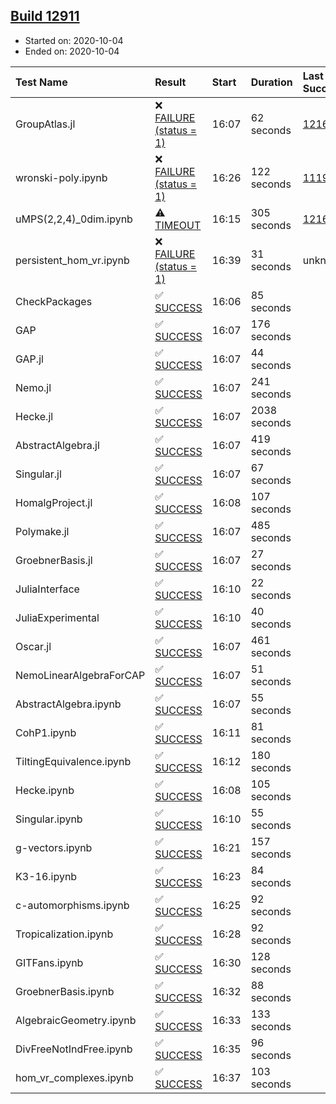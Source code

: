 ## [Build 12911](https://oscarci.mathematik.uni-kl.de/job/oscar/12911/)

* Started on: 2020-10-04
* Ended on: 2020-10-04

| Test Name    | Result | Start | Duration | Last Success | First Failure |
|:-------------|:-------|:------|:---------|:-------------|:--------------|
| GroupAtlas.jl | ❌ [FAILURE (status = 1)](https://oscarci.mathematik.uni-kl.de/job/oscar/12911/artifact/logs/build-12911/GroupAtlas.jl.log) | 16:07 | 62 seconds | [12167](https://oscarci.mathematik.uni-kl.de/job/oscar/12167/) | [12168](https://oscarci.mathematik.uni-kl.de/job/oscar/12168/) |
| wronski-poly.ipynb | ❌ [FAILURE (status = 1)](https://oscarci.mathematik.uni-kl.de/job/oscar/12911/artifact/logs/build-12911/wronski-poly.ipynb.log) | 16:26 | 122 seconds | [11192](https://oscarci.mathematik.uni-kl.de/job/oscar/11192/) | [11193](https://oscarci.mathematik.uni-kl.de/job/oscar/11193/) |
| uMPS(2,2,4)_0dim.ipynb | ⚠ [TIMEOUT](https://oscarci.mathematik.uni-kl.de/job/oscar/12911/artifact/logs/build-12911/uMPS-2-2-4-_0dim.ipynb.log) | 16:15 | 305 seconds | [12167](https://oscarci.mathematik.uni-kl.de/job/oscar/12167/) | [12168](https://oscarci.mathematik.uni-kl.de/job/oscar/12168/) |
| persistent_hom_vr.ipynb | ❌ [FAILURE (status = 1)](https://oscarci.mathematik.uni-kl.de/job/oscar/12911/artifact/logs/build-12911/persistent_hom_vr.ipynb.log) | 16:39 | 31 seconds | unknown | unknown |
| CheckPackages | ✅ [SUCCESS](https://oscarci.mathematik.uni-kl.de/job/oscar/12911/artifact/logs/build-12911/CheckPackages.log) | 16:06 | 85 seconds |  |  |
| GAP | ✅ [SUCCESS](https://oscarci.mathematik.uni-kl.de/job/oscar/12911/artifact/logs/build-12911/GAP.log) | 16:07 | 176 seconds |  |  |
| GAP.jl | ✅ [SUCCESS](https://oscarci.mathematik.uni-kl.de/job/oscar/12911/artifact/logs/build-12911/GAP.jl.log) | 16:07 | 44 seconds |  |  |
| Nemo.jl | ✅ [SUCCESS](https://oscarci.mathematik.uni-kl.de/job/oscar/12911/artifact/logs/build-12911/Nemo.jl.log) | 16:07 | 241 seconds |  |  |
| Hecke.jl | ✅ [SUCCESS](https://oscarci.mathematik.uni-kl.de/job/oscar/12911/artifact/logs/build-12911/Hecke.jl.log) | 16:07 | 2038 seconds |  |  |
| AbstractAlgebra.jl | ✅ [SUCCESS](https://oscarci.mathematik.uni-kl.de/job/oscar/12911/artifact/logs/build-12911/AbstractAlgebra.jl.log) | 16:07 | 419 seconds |  |  |
| Singular.jl | ✅ [SUCCESS](https://oscarci.mathematik.uni-kl.de/job/oscar/12911/artifact/logs/build-12911/Singular.jl.log) | 16:07 | 67 seconds |  |  |
| HomalgProject.jl | ✅ [SUCCESS](https://oscarci.mathematik.uni-kl.de/job/oscar/12911/artifact/logs/build-12911/HomalgProject.jl.log) | 16:08 | 107 seconds |  |  |
| Polymake.jl | ✅ [SUCCESS](https://oscarci.mathematik.uni-kl.de/job/oscar/12911/artifact/logs/build-12911/Polymake.jl.log) | 16:07 | 485 seconds |  |  |
| GroebnerBasis.jl | ✅ [SUCCESS](https://oscarci.mathematik.uni-kl.de/job/oscar/12911/artifact/logs/build-12911/GroebnerBasis.jl.log) | 16:07 | 27 seconds |  |  |
| JuliaInterface | ✅ [SUCCESS](https://oscarci.mathematik.uni-kl.de/job/oscar/12911/artifact/logs/build-12911/JuliaInterface.log) | 16:10 | 22 seconds |  |  |
| JuliaExperimental | ✅ [SUCCESS](https://oscarci.mathematik.uni-kl.de/job/oscar/12911/artifact/logs/build-12911/JuliaExperimental.log) | 16:10 | 40 seconds |  |  |
| Oscar.jl | ✅ [SUCCESS](https://oscarci.mathematik.uni-kl.de/job/oscar/12911/artifact/logs/build-12911/Oscar.jl.log) | 16:07 | 461 seconds |  |  |
| NemoLinearAlgebraForCAP | ✅ [SUCCESS](https://oscarci.mathematik.uni-kl.de/job/oscar/12911/artifact/logs/build-12911/NemoLinearAlgebraForCAP.log) | 16:07 | 51 seconds |  |  |
| AbstractAlgebra.ipynb | ✅ [SUCCESS](https://oscarci.mathematik.uni-kl.de/job/oscar/12911/artifact/logs/build-12911/AbstractAlgebra.ipynb.log) | 16:07 | 55 seconds |  |  |
| CohP1.ipynb | ✅ [SUCCESS](https://oscarci.mathematik.uni-kl.de/job/oscar/12911/artifact/logs/build-12911/CohP1.ipynb.log) | 16:11 | 81 seconds |  |  |
| TiltingEquivalence.ipynb | ✅ [SUCCESS](https://oscarci.mathematik.uni-kl.de/job/oscar/12911/artifact/logs/build-12911/TiltingEquivalence.ipynb.log) | 16:12 | 180 seconds |  |  |
| Hecke.ipynb | ✅ [SUCCESS](https://oscarci.mathematik.uni-kl.de/job/oscar/12911/artifact/logs/build-12911/Hecke.ipynb.log) | 16:08 | 105 seconds |  |  |
| Singular.ipynb | ✅ [SUCCESS](https://oscarci.mathematik.uni-kl.de/job/oscar/12911/artifact/logs/build-12911/Singular.ipynb.log) | 16:10 | 55 seconds |  |  |
| g-vectors.ipynb | ✅ [SUCCESS](https://oscarci.mathematik.uni-kl.de/job/oscar/12911/artifact/logs/build-12911/g-vectors.ipynb.log) | 16:21 | 157 seconds |  |  |
| K3-16.ipynb | ✅ [SUCCESS](https://oscarci.mathematik.uni-kl.de/job/oscar/12911/artifact/logs/build-12911/K3-16.ipynb.log) | 16:23 | 84 seconds |  |  |
| c-automorphisms.ipynb | ✅ [SUCCESS](https://oscarci.mathematik.uni-kl.de/job/oscar/12911/artifact/logs/build-12911/c-automorphisms.ipynb.log) | 16:25 | 92 seconds |  |  |
| Tropicalization.ipynb | ✅ [SUCCESS](https://oscarci.mathematik.uni-kl.de/job/oscar/12911/artifact/logs/build-12911/Tropicalization.ipynb.log) | 16:28 | 92 seconds |  |  |
| GITFans.ipynb | ✅ [SUCCESS](https://oscarci.mathematik.uni-kl.de/job/oscar/12911/artifact/logs/build-12911/GITFans.ipynb.log) | 16:30 | 128 seconds |  |  |
| GroebnerBasis.ipynb | ✅ [SUCCESS](https://oscarci.mathematik.uni-kl.de/job/oscar/12911/artifact/logs/build-12911/GroebnerBasis.ipynb.log) | 16:32 | 88 seconds |  |  |
| AlgebraicGeometry.ipynb | ✅ [SUCCESS](https://oscarci.mathematik.uni-kl.de/job/oscar/12911/artifact/logs/build-12911/AlgebraicGeometry.ipynb.log) | 16:33 | 133 seconds |  |  |
| DivFreeNotIndFree.ipynb | ✅ [SUCCESS](https://oscarci.mathematik.uni-kl.de/job/oscar/12911/artifact/logs/build-12911/DivFreeNotIndFree.ipynb.log) | 16:35 | 96 seconds |  |  |
| hom_vr_complexes.ipynb | ✅ [SUCCESS](https://oscarci.mathematik.uni-kl.de/job/oscar/12911/artifact/logs/build-12911/hom_vr_complexes.ipynb.log) | 16:37 | 103 seconds |  |  |
